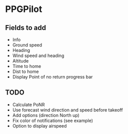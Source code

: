 # PPGPilot

## Fields to add

- Info
- Ground speed
- Heading
- Wind speed and heading
- Altitude
- Time to home
- Dist to home
- Display Point of no return progress bar
 
## TODO

- Calculate PoNR
- Use forecast wind direction and speed before takeoff
- Add options (direction North up)
- Fix color of notifications (see example)
- Option to display airspeed
